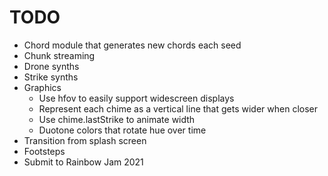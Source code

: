 # TODO
- Chord module that generates new chords each seed
- Chunk streaming
- Drone synths
- Strike synths
- Graphics
  - Use hfov to easily support widescreen displays
  - Represent each chime as a vertical line that gets wider when closer
  - Use chime.lastStrike to animate width
  - Duotone colors that rotate hue over time
- Transition from splash screen
- Footsteps
- Submit to Rainbow Jam 2021
